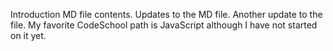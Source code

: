 Introduction MD file contents.
Updates to the MD file.
Another update to the file.
My favorite CodeSchool path is JavaScript although I have not started on it yet.

